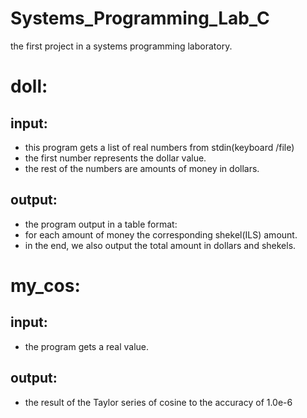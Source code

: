 # Systems_Programming_Lab_C
the first project in a systems programming laboratory.

# doll:
## input:
* this program gets a list of real numbers from stdin(keyboard /file)
* the first number represents the dollar value.
* the rest of the numbers are amounts of money in dollars.
## output:
* the program output in a table format:
* for each amount of money the corresponding shekel(ILS) amount.
* in the end, we also output the total amount in dollars and shekels.


# my_cos:
## input:
* the program gets a real value.
## output:
* the result of the Taylor series of cosine to the accuracy of 1.0e-6 
